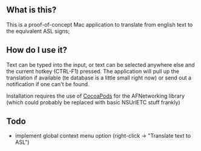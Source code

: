 ## What is this?
This is a proof-of-concept Mac application to translate from english text to the equivalent ASL signs;

## How do I use it?
Text can be typed into the input, or text can be selected anywhere else and the current hotkey (CTRL-F1) pressed. The application will pull up the translation if available (te database is a little small right now) or send out a notification if one can't be found.


Installation requires the use of [CocoaPods](http://cocoapods.org) for the AFNetworking library (which could probably be replaced with basic NSUrlETC stuff frankly)

## Todo
- implement global context menu option (right-click -> "Translate text to ASL")
